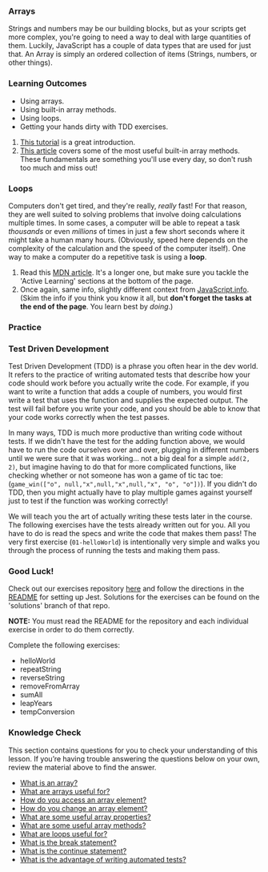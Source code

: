 ### Arrays

Strings and numbers may be our building blocks, but as your scripts get more complex, you're going to need a way to deal with large quantities of them.  Luckily, JavaScript has a couple of data types that are used for just that.  An Array is simply an ordered collection of items (Strings, numbers, or other things).

### Learning Outcomes

- Using arrays.
- Using built-in array methods.
- Using loops.
- Getting your hands dirty with TDD exercises.


1. [This tutorial](https://www.w3schools.com/js/js_arrays.asp) is a great introduction.  
2. [This article](https://www.w3schools.com/js/js_array_methods.asp) covers some of the most useful built-in array methods.  These fundamentals are something you'll use every day, so don't rush too much and miss out!

### Loops

Computers don't get tired, and they're really, _really_ fast!  For that reason, they are well suited to solving problems that involve doing calculations multiple times.  In some cases, a computer will be able to repeat a task _thousands_ or even _millions_ of times in just a few short seconds where it might take a human many hours. \(Obviously, speed here depends on the complexity of the calculation and the speed of the computer itself\).  One way to make a computer do a repetitive task is using a **loop**.

1. Read this [MDN article](https://developer.mozilla.org/en-US/docs/Learn/JavaScript/Building_blocks/Looping_code).  It's a longer one, but make sure you tackle the 'Active Learning' sections at the bottom of the page.  
2. Once again, same info, slightly different context from [JavaScript.info](http://javascript.info/while-for). \(Skim the info if you think you know it all, but **don't forget the tasks at the end of the page**.  You learn best by _doing_.\)

### Practice

### Test Driven Development

Test Driven Development \(TDD\) is a phrase you often hear in the dev world.  It refers to the practice of writing automated tests that describe how your code should work before you actually write the code.  For example, if you want to write a function that adds a couple of numbers, you would first write a test that uses the function and supplies the expected output.  The test will fail before you write your code, and you should be able to know that your code works correctly when the test passes.

In many ways, TDD is much more productive than writing code without tests.  If we didn't have the test for the adding function above, we would have to run the code ourselves over and over, plugging in different numbers until we were sure that it was working... not a big deal for a simple `add(2, 2)`, but imagine having to do that for more complicated functions, like checking whether or not someone has won a game of tic tac toe: \(`game_win(["o", null,"x",null,"x",null,"x", "o", "o"])`). If you didn't do TDD, then you might actually have to play multiple games against yourself just to test if the function was working correctly!

We will teach you the art of actually writing these tests later in the course.  The following exercises have the tests already written out for you. All you have to do is read the specs and write the code that makes them pass!  The very first exercise \(`01-helloWorld`\) is intentionally very simple and walks you through the process of running the tests and making them pass.  

### Good Luck!

Check out our exercises repository [here](https://github.com/TheOdinProject/javascript-exercises) and follow the directions in the [README](https://github.com/TheOdinProject/javascript-exercises#how-to-use-these-exercises) for setting up Jest.  Solutions for the exercises can be found on the 'solutions' branch of that repo. 

**NOTE:** You must read the README for the repository and each individual exercise in order to do them correctly.  

Complete the following exercises:

- helloWorld
- repeatString
- reverseString
- removeFromArray
- sumAll
- leapYears
- tempConversion

### Knowledge Check
This section contains questions for you to check your understanding of this lesson. If you’re having trouble answering the questions below on your own, review the material above to find the answer.

- <a class="knowledge-check-link" href="https://www.w3schools.com/js/js_arrays.asp">What is an array?</a>
- <a class="knowledge-check-link" href="https://www.w3schools.com/js/js_arrays.asp">What are arrays useful for?</a>
- <a class="knowledge-check-link" href="https://www.w3schools.com/js/js_arrays.asp">How do you access an array element?</a>
- <a class="knowledge-check-link" href="https://www.w3schools.com/js/js_arrays.asp">How do you change an array element?</a>
- <a class="knowledge-check-link" href="https://www.w3schools.com/js/js_arrays.asp">What are some useful array properties?</a>
- <a class="knowledge-check-link" href="https://www.w3schools.com/js/js_array_methods.asp">What are some useful array methods?</a>
- <a class="knowledge-check-link" href="https://developer.mozilla.org/en-US/docs/Learn/JavaScript/Building_blocks/Looping_code#why_bother">What are loops useful for?</a>
- <a class="knowledge-check-link" href="https://developer.mozilla.org/en-US/docs/Learn/JavaScript/Building_blocks/Looping_code#exiting_loops_with_break">What is the break statement?</a>
- <a class="knowledge-check-link" href="https://developer.mozilla.org/en-US/docs/Learn/JavaScript/Building_blocks/Looping_code#skipping_iterations_with_continue">What is the continue statement?</a>
- <a class="knowledge-check-link" href="#test-driven-development">What is the advantage of writing automated tests?</a>
